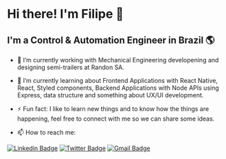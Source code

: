 # Hi there! I'm Filipe 👋


## I'm a Control & Automation Engineer in Brazil 🌎

- 🔭 I’m currently working with Mechanical Engineering developening and designing semi-trailers at Randon SA.

- 🌱 I’m currently learning about Frontend Applications with React Native, React, Styled components, Backend Applications with Node APIs using Express, data structure and something about UX/UI development.

- ⚡ Fun fact: I like to learn new things and to know how the things are happening, feel free to connect with me so we can share some ideas.


- 📫 How to reach me:

[![Linkedin Badge](https://img.shields.io/badge/-LinkedIn-blue?style=for-the-badge&logo=Linkedin&logoColor=white&link=https:https://www.linkedin.com/in/filipe-macedo-968a01b7/)](https://www.linkedin.com/in/filipe-macedo-968a01b7/)
[![Twitter Badge](https://img.shields.io/badge/-Twitter-1ca0f1?style=for-the-badge&labelColor=1ca0f1&logo=twitter&logoColor=white&link=https://twitter.com/FilipeM37515414)](https://twitter.com/FilipeM37515414)
[![Gmail Badge](https://img.shields.io/badge/-Gmail-c14438?style=for-the-badge&logo=Gmail&logoColor=white&link=mailto:filipemacedomvj@gmail.com)](mailto:filipemacedomvj@gmail.com)
